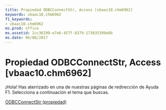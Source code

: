 ```yaml
---
title: Propiedad ODBCConnectStr, Access [vbaac10.chm6962]
keywords: vbaac10.chm6962
f1_keywords:
- vbaac10.chm6962
ms.prod: office
ms.assetid: 2cc36299-e7e6-457f-8379-173635399e8b
ms.date: 06/08/2017
---
```





# Propiedad ODBCConnectStr, Access [vbaac10.chm6962]

¡Hola! Has aterrizado en una de nuestras páginas de redirección de Ayuda F1. Selecciona a continuación el tema que buscas.


 [ODBCConnectStr (propiedad)](http://msdn.microsoft.com/library/odbcconnectstr-property%28Office.15%29.aspx)


